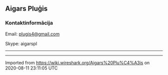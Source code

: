 ## Aigars Pluģis

### Kontaktinformācija

Email: <plugis4@gmail.com>

Skype: aigarspl

-----

---

Imported from https://wiki.wireshark.org/Aigars%20Plu%C4%A3is on 2020-08-11 23:11:05 UTC
